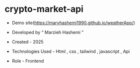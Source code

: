 # crypto-market-api

- Demo site(https://maryhashemi1990.github.io/weatherApp/)
  
- Developed by “ Marzieh Hashemi ”

- Created - 2025

- Technologies Used - Html , css , tailwind , javascript , Api

- Role - Frontend
